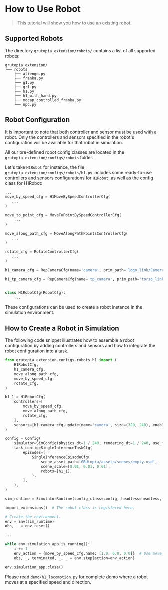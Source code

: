 # How to Use Robot

> This tutorial will show you how to use an existing robot.

## Supported Robots

The directory `grutopia_extension/robots/` contains a list of all supported robots:

```
grutopia_extension/
└── robots
    ├── aliengo.py
    ├── franka.py
    ├── g1.py
    ├── gr1.py
    ├── h1.py
    ├── h1_with_hand.py
    ├── mocap_controlled_franka.py
    └── npc.py
```

## Robot Configuration

It is important to note that both controller and sensor must be used with a robot. Only the controllers and sensors specified in the robot's configuration will be available for that robot in simulation.

All our pre-defined robot config classes are located in the `grutopia_extension/configs/robots` folder.

Let's take `H1Robot` for instance, the file `grutopia_extension/configs/robots/h1.py` includes some ready-to-use controllers and sensors configurations for `H1Robot`, as well as the config class for H1Robot:

```python
...
move_by_speed_cfg = H1MoveBySpeedControllerCfg(
   ...
)

move_to_point_cfg = MoveToPointBySpeedControllerCfg(
    ...
)

move_along_path_cfg = MoveAlongPathPointsControllerCfg(
   ...
)

rotate_cfg = RotateControllerCfg(
   ...
)

h1_camera_cfg = RepCameraCfg(name='camera', prim_path='logo_link/Camera', size=(640, 480))

h1_tp_camera_cfg = RepCameraCfg(name='tp_camera', prim_path='torso_link/TPCamera', size=(640, 480))


class H1RobotCfg(RobotCfg):
    ...
```

These configurations can be used to create a robot instance in the simulation environment.

## How to Create a Robot in Simulation

The following code snippet illustrates how to assemble a robot configuration by adding controllers and sensors and how to integrate the robot configuration into a task.

```python
from grutopia_extension.configs.robots.h1 import (
    H1RobotCfg,
    h1_camera_cfg,
    move_along_path_cfg,
    move_by_speed_cfg,
    rotate_cfg,
)

h1_1 = H1RobotCfg(
    controllers=[
        move_by_speed_cfg,
        move_along_path_cfg,
        rotate_cfg,
    ],
    sensors=[h1_camera_cfg.update(name='camera', size=(320, 240), enable=True)],
)

config = Config(
    simulator=SimConfig(physics_dt=1 / 240, rendering_dt=1 / 240, use_fabric=False),
    task_config=SingleInferenceTaskCfg(
        episodes=[
            SingleInferenceEpisodeCfg(
                scene_asset_path='GRUtopia/assets/scenes/empty.usd',
                scene_scale=[0.01, 0.01, 0.01],
                robots=[h1_1],
            ),
        ],
    ),
)

sim_runtime = SimulatorRuntime(config_class=config, headless=headless, native=headless)

import_extensions()  # The robot class is registered here.

# Create the environment.
env = Env(sim_runtime)
obs, _ = env.reset()

...

while env.simulation_app.is_running():
    i += 1
    env_action = {move_by_speed_cfg.name: [1.0, 0.0, 0.0]}  # Use move_by_speed controller
    obs, _, terminated, _, _ = env.step(action=env_action)

env.simulation_app.close()
```

Please read `demo/h1_locomotion.py` for complete demo where a robot moves at a specified speed and direction.
